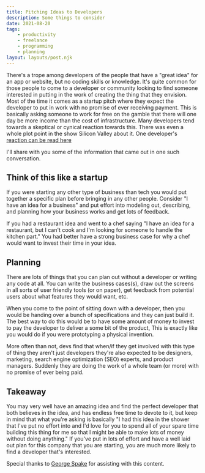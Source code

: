 ```yaml
---  
title: Pitching Ideas to Developers  
description: Some things to consider  
date: 2021-08-20  
tags:  
    - productivity
    - freelance  
    - programming  
    - planning  
layout: layouts/post.njk  
---  
```


There's a trope among developers of the people that have a "great idea" for an app or website, but no coding skills or knowledge. It's quite common for those people to come to a developer or community looking to find someone interested in putting in the work of creating the thing that they envision. Most of the time it comes as a startup pitch where they expect the developer to put in work with no promise of ever receiving payment.  This is basically asking someone to work for free on the gamble that there will one day be more income than the cost of infrastructure. Many developers tend towards a skeptical or cynical reaction towards this. There was even a whole plot point in the show Silicon Valley about it. One developer's [reaction can be read here](https://medium.com/the-mission/so-you-have-an-app-idea-eh-cbe73d15c997)

I'll share with you some of the information that came out in one such conversation. 

## Think of this like a startup

If you were starting any other type of business than tech you would put together a specific plan before bringing in any other people. Consider "I have an idea for a business" and put effort into modeling out, describing, and planning how your business works and get lots of feedback.

If you had a restaurant idea and went to a chef saying "I have an idea for a restaurant, but I can't cook and I'm looking for someone to handle the kitchen part." You had better have a strong business case for why a chef would want to invest their time in your idea. 

## Planning

There are lots of things that you can plan out without a developer or writing any code at all. You can write the business cases(s), draw out the screens in all sorts of user friendly tools (or on paper), get feedback from potential users about what features they would want, etc.

When you come to the point of sitting down with a developer, then you would be handing over a bunch of specifications and they can just build it. The best way to do this would be to have some amount of money to invest to pay the developer to deliver a some bit of the product, This is exactly like you would do if you were prototyping a physical invention. 

More often than not, devs find that when/if they get involved with this type of thing they aren't just developers they're also expected to be designers, marketing, search engine optimization (SEO) experts, and product managers. Suddenly they are doing the work of a whole team (or more) with no promise of ever being paid. 

## Takeaway

You may very well have an amazing idea and find the perfect developer that both believes in the idea, and has endless free time to devote to it, but keep in mind that what you're asking is basically "I had this idea in the shower that I've put no effort into and I'd love for you to spend all of your spare time building this thing for me so that I might be able to make lots of money without doing anything." If you've put in lots of effort and have a well laid out plan for this company that you are starting, you are much more likely to find a developer that's interested. 

Special thanks to [George Spake](https://georgespake.com/blog/) for assisting with this content. 